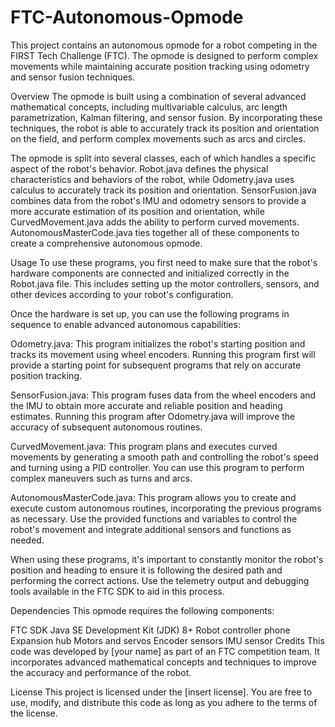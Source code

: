 # FTC-Autonomous-Opmode

This project contains an autonomous opmode for a robot competing in the FIRST Tech Challenge (FTC). The opmode is designed to perform complex movements while maintaining accurate position tracking using odometry and sensor fusion techniques.

Overview
The opmode is built using a combination of several advanced mathematical concepts, including multivariable calculus, arc length parametrization, Kalman filtering, and sensor fusion. By incorporating these techniques, the robot is able to accurately track its position and orientation on the field, and perform complex movements such as arcs and circles.

The opmode is split into several classes, each of which handles a specific aspect of the robot's behavior. Robot.java defines the physical characteristics and behaviors of the robot, while Odometry.java uses calculus to accurately track its position and orientation. SensorFusion.java combines data from the robot's IMU and odometry sensors to provide a more accurate estimation of its position and orientation, while CurvedMovement.java adds the ability to perform curved movements. AutonomousMasterCode.java ties together all of these components to create a comprehensive autonomous opmode.

Usage
To use these programs, you first need to make sure that the robot's hardware components are connected and initialized correctly in the Robot.java file. This includes setting up the motor controllers, sensors, and other devices according to your robot's configuration.

Once the hardware is set up, you can use the following programs in sequence to enable advanced autonomous capabilities:

Odometry.java: This program initializes the robot's starting position and tracks its movement using wheel encoders. Running this program first will provide a starting point for subsequent programs that rely on accurate position tracking.

SensorFusion.java: This program fuses data from the wheel encoders and the IMU to obtain more accurate and reliable position and heading estimates. Running this program after Odometry.java will improve the accuracy of subsequent autonomous routines.

CurvedMovement.java: This program plans and executes curved movements by generating a smooth path and controlling the robot's speed and turning using a PID controller. You can use this program to perform complex maneuvers such as turns and arcs.

AutonomousMasterCode.java: This program allows you to create and execute custom autonomous routines, incorporating the previous programs as necessary. Use the provided functions and variables to control the robot's movement and integrate additional sensors and functions as needed.

When using these programs, it's important to constantly monitor the robot's position and heading to ensure it is following the desired path and performing the correct actions. Use the telemetry output and debugging tools available in the FTC SDK to aid in this process.

Dependencies
This opmode requires the following components:

FTC SDK
Java SE Development Kit (JDK) 8+
Robot controller phone
Expansion hub
Motors and servos
Encoder sensors
IMU sensor
Credits
This code was developed by [your name] as part of an FTC competition team. It incorporates advanced mathematical concepts and techniques to improve the accuracy and performance of the robot.

License
This project is licensed under the [insert license]. You are free to use, modify, and distribute this code as long as you adhere to the terms of the license.
